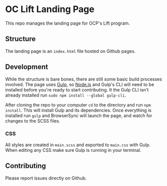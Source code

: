 # OC Lift Landing Page

This repo manages the landing page for OCP's Lift program.

## Structure

The landing page is an `index.html` file hosted on Github pages.

## Development

While the structure is bare bones, there are still some basic build processes involved. The page uses [Gulp](https://gulpjs.com/), so [Node.js](https://nodejs.org/en/) and Gulp's CLI will need to be installed before you're ready to start contributing. It the Gulp CLI isn't already installed run `sudo npm install --global gulp-cli`.

After cloning the repo to your computer `cd` to the directory and run `npm install`. This will install Gulp and its dependencies. Once everything is installed run `gulp` and BrowserSync will launch the page, and watch for changes to the SCSS files.

### CSS

All styles are created in `main.scss` and exported to `main.css` with Gulp. When editing any CSS make sure Gulp is running in your terminal.

## Contributing

Please report issues directly on Github.
